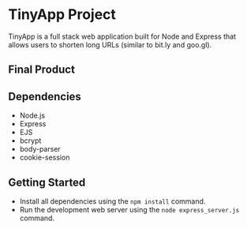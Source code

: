 # TinyApp Project

TinyApp is a full stack web application built for Node and Express that allows users to shorten long URLs (similar to bit.ly and goo.gl).

## Final Product


## Dependencies

- Node.js
- Express
- EJS
- bcrypt
- body-parser
- cookie-session

## Getting Started

- Install all dependencies using the `npm install` command.
- Run the development web server using the `node express_server.js` command.